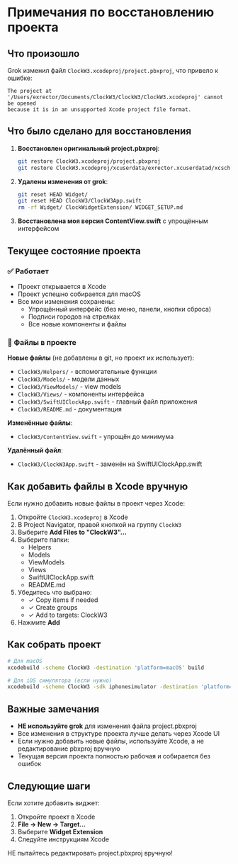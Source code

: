 # Примечания по восстановлению проекта

## Что произошло

Grok изменил файл `ClockW3.xcodeproj/project.pbxproj`, что привело к ошибке:
```
The project at '/Users/exrector/Documents/ClockW3/ClockW3/ClockW3.xcodeproj' cannot be opened
because it is in an unsupported Xcode project file format.
```

## Что было сделано для восстановления

1. **Восстановлен оригинальный project.pbxproj**:
   ```bash
   git restore ClockW3.xcodeproj/project.pbxproj
   git restore ClockW3.xcodeproj/xcuserdata/exrector.xcuserdatad/xcschemes/xcschememanagement.plist
   ```

2. **Удалены изменения от grok**:
   ```bash
   git reset HEAD Widget/
   git reset HEAD ClockW3/ClockW3App.swift
   rm -rf Widget/ ClockWidgetExtension/ WIDGET_SETUP.md
   ```

3. **Восстановлена моя версия ContentView.swift** с упрощённым интерфейсом

## Текущее состояние проекта

### ✅ Работает
- Проект открывается в Xcode
- Проект успешно собирается для macOS
- Все мои изменения сохранены:
  - Упрощённый интерфейс (без меню, панели, кнопки сброса)
  - Подписи городов на стрелках
  - Все новые компоненты и файлы

### 📝 Файлы в проекте

**Новые файлы** (не добавлены в git, но проект их использует):
- `ClockW3/Helpers/` - вспомогательные функции
- `ClockW3/Models/` - модели данных
- `ClockW3/ViewModels/` - view models
- `ClockW3/Views/` - компоненты интерфейса
- `ClockW3/SwiftUIClockApp.swift` - главный файл приложения
- `ClockW3/README.md` - документация

**Изменённые файлы**:
- `ClockW3/ContentView.swift` - упрощён до минимума

**Удалённый файл**:
- `ClockW3/ClockW3App.swift` - заменён на SwiftUIClockApp.swift

## Как добавить файлы в Xcode вручную

Если нужно добавить новые файлы в проект через Xcode:

1. Откройте `ClockW3.xcodeproj` в Xcode
2. В Project Navigator, правой кнопкой на группу `ClockW3`
3. Выберите **Add Files to "ClockW3"...**
4. Выберите папки:
   - Helpers
   - Models
   - ViewModels
   - Views
   - SwiftUIClockApp.swift
   - README.md
5. Убедитесь что выбрано:
   - ✓ Copy items if needed
   - ✓ Create groups
   - ✓ Add to targets: ClockW3
6. Нажмите **Add**

## Как собрать проект

```bash
# Для macOS
xcodebuild -scheme ClockW3 -destination 'platform=macOS' build

# Для iOS симулятора (если нужно)
xcodebuild -scheme ClockW3 -sdk iphonesimulator -destination 'platform=iOS Simulator,name=iPhone 17' build
```

## Важные замечания

- **НЕ используйте grok** для изменения файла project.pbxproj
- Все изменения в структуре проекта лучше делать через Xcode UI
- Если нужно добавить новые файлы, используйте Xcode, а не редактирование pbxproj вручную
- Текущая версия проекта полностью рабочая и собирается без ошибок

## Следующие шаги

Если хотите добавить виджет:
1. Откройте проект в Xcode
2. **File → New → Target...**
3. Выберите **Widget Extension**
4. Следуйте инструкциям Xcode

НЕ пытайтесь редактировать project.pbxproj вручную!
